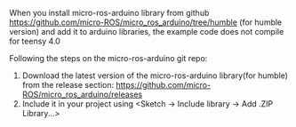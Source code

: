 When you install micro-ros-arduino library from github https://github.com/micro-ROS/micro_ros_arduino/tree/humble (for humble version) and add it to arduino libraries, the example code does not compile for teensy 4.0

Following the steps on the micro-ros-arduino git repo:

1. Download the latest version of the micro-ros-arduino library(for humble) from the release section: https://github.com/micro-ROS/micro_ros_arduino/releases
2. Include it in your project using <Sketch -> Include library -> Add .ZIP Library...>

